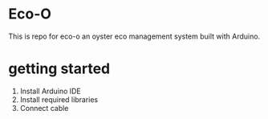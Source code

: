 # Eco-O
This is repo for eco-o an oyster eco management system built with Arduino.

# getting started

1. Install Arduino IDE
2. Install required libraries
3. Connect cable
